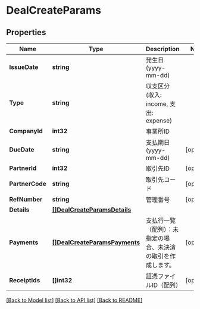 # DealCreateParams

## Properties

Name | Type | Description | Notes
------------ | ------------- | ------------- | -------------
**IssueDate** | **string** | 発生日 (yyyy-mm-dd) | 
**Type** | **string** | 収支区分 (収入: income, 支出: expense) | 
**CompanyId** | **int32** | 事業所ID | 
**DueDate** | **string** | 支払期日(yyyy-mm-dd) | [optional] 
**PartnerId** | **int32** | 取引先ID | [optional] 
**PartnerCode** | **string** | 取引先コード | [optional] 
**RefNumber** | **string** | 管理番号 | [optional] 
**Details** | [**[]DealCreateParamsDetails**](dealCreateParams_details.md) |  | 
**Payments** | [**[]DealCreateParamsPayments**](dealCreateParams_payments.md) | 支払行一覧（配列）：未指定の場合、未決済の取引を作成します。 | [optional] 
**ReceiptIds** | **[]int32** | 証憑ファイルID（配列） | [optional] 

[[Back to Model list]](../README.md#documentation-for-models) [[Back to API list]](../README.md#documentation-for-api-endpoints) [[Back to README]](../README.md)


